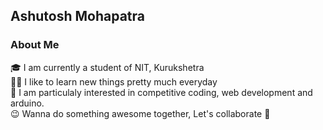 ﻿## Ashutosh Mohapatra
### About Me
🎓 I am currently a student of NIT, Kurukshetra<br>
👨‍💻 I like to learn new things pretty much everyday<br>
💜 I am particulaly interested in competitive coding, web development and arduino.<br>
😉 Wanna do something awesome together, Let's collaborate 🤝<br>
